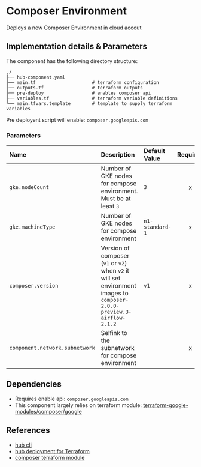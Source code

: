 # Composer Environment

Deploys a new Composer Environment in cloud accout

## Implementation details & Parameters

The component has the following directory structure:

```text
./
├── hub-component.yaml
├── main.tf                     # terraform configuration
├── outputs.tf                  # terraform outputs
├── pre-deploy                  # enables composer api
├── variables.tf                # terraform variable definitions
└── main.tfvars.template        # template to supply terraform variables
```

Pre deployent script will enable: `composer.googleapis.com`

### Parameters

| Name      | Description | Default Value | Required    
| :-------- | :--------   | :-------- | :--:
| `gke.nodeCount` | Number of GKE nodes for compose environment. Must be at least `3` | `3` | x
| `gke.machineType` | Number of GKE nodes for compose environment | `n1-standard-1` | x
| `composer.version` | Version of composer (`v1` or `v2`) when `v2` it will set environment images to `composer-2.0.0-preview.3-airflow-2.1.2` | `v1` | x
| `component.network.subnetwork` | Selfink to the subnetwork for compose environment | | x |


## Dependencies

* Requires enable api: `composer.googleapis.com`
* This component largely relies on terraform module: [terraform-google-modules/composer/google](https://registry.terraform.io/modules/terraform-google-modules/composer/google/latest)

## References

* [hub cli](https://github.com/agilestacks/hub/wiki)
* [hub deployment for Terraform](https://github.com/agilestacks/hub-extensions/blob/gcp-extensions/documentation/hub-component-terraform.md)
* [composer terraform module](https://registry.terraform.io/modules/terraform-google-modules/composer/google/latest)
